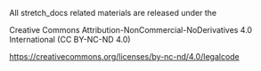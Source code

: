 All stretch_docs related materials are released under the

Creative Commons Attribution-NonCommercial-NoDerivatives 4.0 International (CC BY-NC-ND 4.0)


https://creativecommons.org/licenses/by-nc-nd/4.0/legalcode
